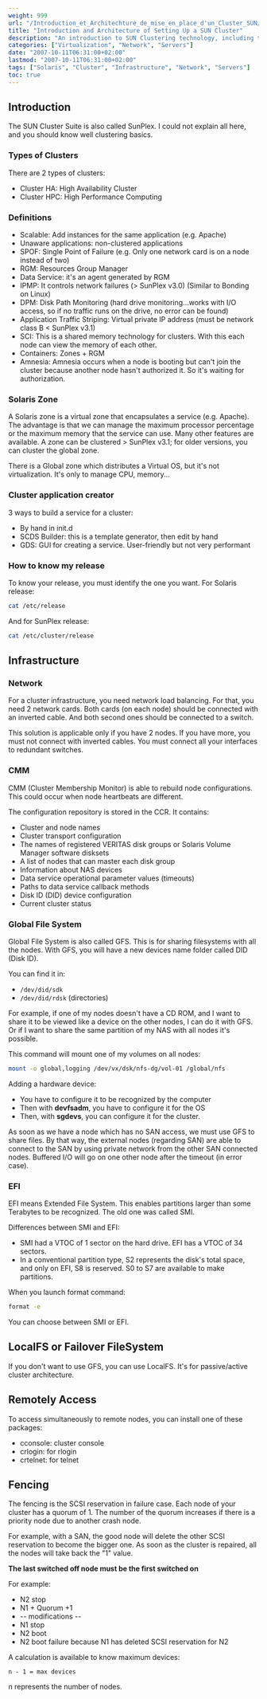 ```yaml
---
weight: 999
url: "/Introduction_et_Architechture_de_mise_en_place_d'un_Cluster_SUN/"
title: "Introduction and Architecture of Setting Up a SUN Cluster"
description: "An introduction to SUN Clustering technology, including types of clusters, definitions, infrastructure components, and configuration details."
categories: ["Virtualization", "Network", "Servers"]
date: "2007-10-11T06:31:00+02:00"
lastmod: "2007-10-11T06:31:00+02:00"
tags: ["Solaris", "Cluster", "Infrastructure", "Network", "Servers"]
toc: true
---
```


## Introduction

The SUN Cluster Suite is also called SunPlex. I could not explain all here, and you should know well clustering basics.

### Types of Clusters

There are 2 types of clusters:

- Cluster HA: High Availability Cluster
- Cluster HPC: High Performance Computing

### Definitions

- Scalable: Add instances for the same application (e.g. Apache)
- Unaware applications: non-clustered applications
- SPOF: Single Point of Failure (e.g. Only one network card is on a node instead of two)
- RGM: Resources Group Manager
- Data Service: it's an agent generated by RGM
- IPMP: It controls network failures (> SunPlex v3.0) (Similar to Bonding on Linux)
- DPM: Disk Path Monitoring (hard drive monitoring...works with I/O access, so if no traffic runs on the drive, no error can be found)
- Application Traffic Striping: Virtual private IP address (must be network class B < SunPlex v3.1)
- SCI: This is a shared memory technology for clusters. With this each node can view the memory of each other.
- Containers: Zones + RGM
- Amnesia: Amnesia occurs when a node is booting but can't join the cluster because another node hasn't authorized it. So it's waiting for authorization.

### Solaris Zone

A Solaris zone is a virtual zone that encapsulates a service (e.g. Apache). The advantage is that we can manage the maximum processor percentage or the maximum memory that the service can use. Many other features are available. A zone can be clustered > SunPlex v3.1; for older versions, you can cluster the global zone.

There is a Global zone which distributes a Virtual OS, but it's not virtualization. It's only to manage CPU, memory...

### Cluster application creator

3 ways to build a service for a cluster:

- By hand in init.d
- SCDS Builder: this is a template generator, then edit by hand
- GDS: GUI for creating a service. User-friendly but not very performant

### How to know my release

To know your release, you must identify the one you want. For Solaris release:

```bash
cat /etc/release
```

And for SunPlex release:

```bash
cat /etc/cluster/release
```

## Infrastructure

### Network

For a cluster infrastructure, you need network load balancing. For that, you need 2 network cards. Both cards (on each node) should be connected with an inverted cable. And both second ones should be connected to a switch.

This solution is applicable only if you have 2 nodes. If you have more, you must not connect with inverted cables. You must connect all your interfaces to redundant switches.

### CMM

CMM (Cluster Membership Monitor) is able to rebuild node configurations. This could occur when node heartbeats are different.

The configuration repository is stored in the CCR. It contains:

- Cluster and node names
- Cluster transport configuration
- The names of registered VERITAS disk groups or Solaris Volume Manager software disksets
- A list of nodes that can master each disk group
- Information about NAS devices
- Data service operational parameter values (timeouts)
- Paths to data service callback methods
- Disk ID (DID) device configuration
- Current cluster status

### Global File System

Global File System is also called GFS. This is for sharing filesystems with all the nodes. With GFS, you will have a new devices name folder called DID (Disk ID).

You can find it in:

- `/dev/did/sdk`
- `/dev/did/rdsk` (directories)

For example, if one of my nodes doesn't have a CD ROM, and I want to share it to be viewed like a device on the other nodes, I can do it with GFS. Or if I want to share the same partition of my NAS with all nodes it's possible.

This command will mount one of my volumes on all nodes:

```bash
mount -o global,logging /dev/vx/dsk/nfs-dg/vol-01 /global/nfs
```

Adding a hardware device:

- You have to configure it to be recognized by the computer
- Then with **devfsadm**, you have to configure it for the OS
- Then, with **sgdevs**, you can configure it for the cluster.

As soon as we have a node which has no SAN access, we must use GFS to share files. By that way, the external nodes (regarding SAN) are able to connect to the SAN by using private network from the other SAN connected nodes. Buffered I/O will go on one other node after the timeout (in error case).

### EFI

EFI means Extended File System. This enables partitions larger than some Terabytes to be recognized. The old one was called SMI.

Differences between SMI and EFI:

- SMI had a VTOC of 1 sector on the hard drive. EFI has a VTOC of 34 sectors.
- In a conventional partition type, S2 represents the disk's total space, and only on EFI, S8 is reserved. S0 to S7 are available to make partitions.

When you launch format command:

```bash
format -e
```

You can choose between SMI or EFI.

## LocalFS or Failover FileSystem

If you don't want to use GFS, you can use LocalFS. It's for passive/active cluster architecture.

## Remotely Access

To access simultaneously to remote nodes, you can install one of these packages:

- cconsole: cluster console
- crlogin: for rlogin
- crtelnet: for telnet

## Fencing

The fencing is the SCSI reservation in failure case. Each node of your cluster has a quorum of 1. The number of the quorum increases if there is a priority node due to another crash node.

For example, with a SAN, the good node will delete the other SCSI reservation to become the bigger one. As soon as the cluster is repaired, all the nodes will take back the "1" value.

**The last switched off node must be the first switched on**

For example:

- N2 stop
- N1 + Quorum +1
- -- modifications --
- N1 stop
- N2 boot
- N2 boot failure because N1 has deleted SCSI reservation for N2

A calculation is available to know maximum devices:

```
n - 1 = max devices
```

n represents the number of nodes.
